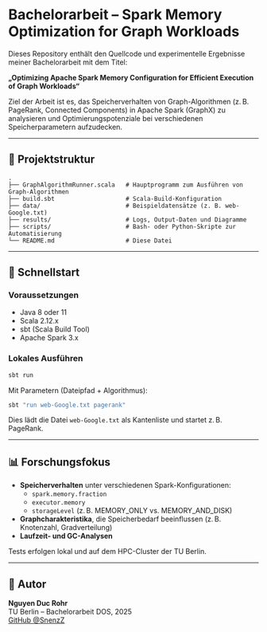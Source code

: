# Bachelorarbeit – Spark Memory Optimization for Graph Workloads

Dieses Repository enthält den Quellcode und experimentelle Ergebnisse meiner Bachelorarbeit mit dem Titel:

**„Optimizing Apache Spark Memory Configuration for Efficient Execution of Graph Workloads“**

Ziel der Arbeit ist es, das Speicherverhalten von Graph-Algorithmen (z. B. PageRank, Connected Components) in Apache Spark (GraphX) zu analysieren und Optimierungspotenziale bei verschiedenen Speicherparametern aufzudecken.

---

## 📁 Projektstruktur

```
.
├── GraphAlgorithmRunner.scala   # Hauptprogramm zum Ausführen von Graph-Algorithmen
├── build.sbt                    # Scala-Build-Konfiguration
├── data/                        # Beispieldatensätze (z. B. web-Google.txt)
├── results/                     # Logs, Output-Daten und Diagramme
├── scripts/                     # Bash- oder Python-Skripte zur Automatisierung
└── README.md                    # Diese Datei
```

---

## 🚀 Schnellstart

### Voraussetzungen

- Java 8 oder 11
- Scala 2.12.x
- sbt (Scala Build Tool)
- Apache Spark 3.x

### Lokales Ausführen

```bash
sbt run
```

Mit Parametern (Dateipfad + Algorithmus):

```bash
sbt "run web-Google.txt pagerank"
```

Dies lädt die Datei `web-Google.txt` als Kantenliste und startet z. B. PageRank.

---

## 📊 Forschungsfokus

- **Speicherverhalten** unter verschiedenen Spark-Konfigurationen:
    - `spark.memory.fraction`
    - `executor.memory`
    - `storageLevel` (z. B. MEMORY_ONLY vs. MEMORY_AND_DISK)
- **Graphcharakteristika**, die Speicherbedarf beeinflussen (z. B. Knotenzahl, Gradverteilung)
- **Laufzeit- und GC-Analysen**

Tests erfolgen lokal und auf dem HPC-Cluster der TU Berlin.

---


## 👤 Autor

**Nguyen Duc Rohr**  
TU Berlin – Bachelorarbeit DOS, 2025  
[GitHub @SnenzZ](https://github.com/SnenzZ)

